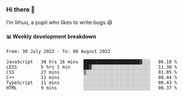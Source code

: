 ### Hi there 👋
I’m liihuu, a pupil who likes to write bugs.😄


#### 📊 Weekly development breakdown
<!--START_SECTION:waka-->

```text
From: 30 July 2022 - To: 06 August 2022

JavaScript   38 hrs 16 mins  █████████████████████▓░░░   86.18 %
LESS         5 hrs 1 min     ██▓░░░░░░░░░░░░░░░░░░░░░░   11.30 %
CSS          27 mins         ▒░░░░░░░░░░░░░░░░░░░░░░░░   01.05 %
C++          11 mins         ░░░░░░░░░░░░░░░░░░░░░░░░░   00.44 %
TypeScript   11 mins         ░░░░░░░░░░░░░░░░░░░░░░░░░   00.43 %
HTML         9 mins          ░░░░░░░░░░░░░░░░░░░░░░░░░   00.37 %
```

<!--END_SECTION:waka-->

<!--
**liihuu/liihuu** is a ✨ _special_ ✨ repository because its `README.md` (this file) appears on your GitHub profile.

Here are some ideas to get you started:

- 🔭 I’m currently working on ...
- 🌱 I’m currently learning ...
- 👯 I’m looking to collaborate on ...
- 🤔 I’m looking for help with ...
- 💬 Ask me about ...
- 📫 How to reach me: ...
- 😄 Pronouns: ...
- ⚡ Fun fact: ...
-->
